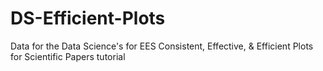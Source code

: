 # DS-Efficient-Plots
Data for the Data Science's for EES Consistent, Effective, &amp; Efficient Plots for Scientific Papers tutorial
